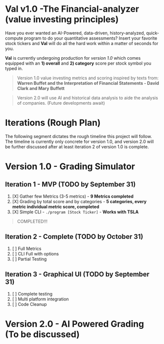 # **Val** v1.0  -The Financial-analyzer (value investing principles)
Have you ever wanted an AI-Powered, data-driven, history-analyzed, quick-compute program to do your quantitative assessments? Insert your favorite stock tickers and **Val** will do all the hard work within a matter of seconds for you. 

**Val** is currently undergoing production for *version 1.0* which comes equipped with an **1) overall** and **2) category** score per stock symbol you typed in.
> Version 1.0 value investing metrics and scoring inspired by texts from: **Warren Buffet and the Interpretation of Financial Statements - David Clark and Mary Buffett**

> Version 2.0 will use AI and historical data analysis to aide the analysis of companies. (Future developments await)


# Iterations (Rough Plan)
The following segment dictates the rough timeline this project will follow. The timeline is currently only concrete for version 1.0, and version 2.0 will be further discussed after at least iteration 2 of version 1.0 is complete.

# Version 1.0 - Grading Simulator 
## Iteration 1 - MVP (TODO by September 31)
1. [X] Gather few Metrics (3-5 metrics) - **9 Metrics completed**
2. [X] Grading by total score and by categories - **5 categories, every metric individual metric score, completed**
3. [X] Simple CLI - `./program [Stock Ticker]` - **Works with TSLA**
> COMPLETED!!!

## Iteration 2 - Complete (TODO by October 31)
1. [ ] Full Metrics
2. [ ] CLI Full with options
3. [ ] Partial Testing

## Iteration 3 - Graphical UI (TODO by September 31)
1. [ ] Complete testing
2. [ ] Multi platform integration
3. [ ] Code Cleanup

# Version 2.0 - AI Powered Grading (To be discussed)
